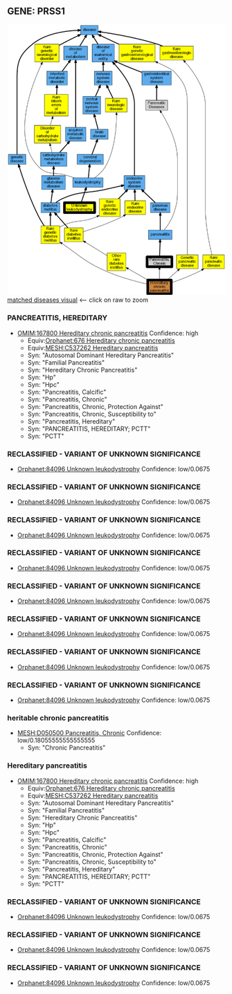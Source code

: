 
## GENE: PRSS1

![image](PRSS1.png)
[matched diseases visual](PRSS1.png)  <-- click on raw to zoom


### PANCREATITIS, HEREDITARY
 * [OMIM:167800 Hereditary chronic pancreatitis](http://beta.monarchinitiative.org/disease/OMIM:167800) Confidence: high
    * Equiv:[Orphanet:676 Hereditary chronic pancreatitis](http://beta.monarchinitiative.org/disease/Orphanet:676)
    * Equiv:[MESH:C537262 Hereditary pancreatitis](http://beta.monarchinitiative.org/disease/MESH:C537262)
    * Syn: "Autosomal Dominant Hereditary Pancreatitis"
    * Syn: "Familial Pancreatitis"
    * Syn: "Hereditary Chronic Pancreatitis"
    * Syn: "Hp"
    * Syn: "Hpc"
    * Syn: "Pancreatitis, Calcific"
    * Syn: "Pancreatitis, Chronic"
    * Syn: "Pancreatitis, Chronic, Protection Against"
    * Syn: "Pancreatitis, Chronic, Susceptibility to"
    * Syn: "Pancreatitis, Hereditary"
    * Syn: "PANCREATITIS, HEREDITARY; PCTT"
    * Syn: "PCTT"

### RECLASSIFIED - VARIANT OF UNKNOWN SIGNIFICANCE
 * [Orphanet:84096 Unknown leukodystrophy](http://beta.monarchinitiative.org/disease/Orphanet:84096) Confidence: low/0.0675

### RECLASSIFIED - VARIANT OF UNKNOWN SIGNIFICANCE
 * [Orphanet:84096 Unknown leukodystrophy](http://beta.monarchinitiative.org/disease/Orphanet:84096) Confidence: low/0.0675

### RECLASSIFIED - VARIANT OF UNKNOWN SIGNIFICANCE
 * [Orphanet:84096 Unknown leukodystrophy](http://beta.monarchinitiative.org/disease/Orphanet:84096) Confidence: low/0.0675

### RECLASSIFIED - VARIANT OF UNKNOWN SIGNIFICANCE
 * [Orphanet:84096 Unknown leukodystrophy](http://beta.monarchinitiative.org/disease/Orphanet:84096) Confidence: low/0.0675

### RECLASSIFIED - VARIANT OF UNKNOWN SIGNIFICANCE
 * [Orphanet:84096 Unknown leukodystrophy](http://beta.monarchinitiative.org/disease/Orphanet:84096) Confidence: low/0.0675

### RECLASSIFIED - VARIANT OF UNKNOWN SIGNIFICANCE
 * [Orphanet:84096 Unknown leukodystrophy](http://beta.monarchinitiative.org/disease/Orphanet:84096) Confidence: low/0.0675

### RECLASSIFIED - VARIANT OF UNKNOWN SIGNIFICANCE
 * [Orphanet:84096 Unknown leukodystrophy](http://beta.monarchinitiative.org/disease/Orphanet:84096) Confidence: low/0.0675

### RECLASSIFIED - VARIANT OF UNKNOWN SIGNIFICANCE
 * [Orphanet:84096 Unknown leukodystrophy](http://beta.monarchinitiative.org/disease/Orphanet:84096) Confidence: low/0.0675

### heritable chronic pancreatitis
 * [MESH:D050500 Pancreatitis, Chronic](http://beta.monarchinitiative.org/disease/MESH:D050500) Confidence: low/0.18055555555555555
    * Syn: "Chronic Pancreatitis"

### Hereditary pancreatitis
 * [OMIM:167800 Hereditary chronic pancreatitis](http://beta.monarchinitiative.org/disease/OMIM:167800) Confidence: high
    * Equiv:[Orphanet:676 Hereditary chronic pancreatitis](http://beta.monarchinitiative.org/disease/Orphanet:676)
    * Equiv:[MESH:C537262 Hereditary pancreatitis](http://beta.monarchinitiative.org/disease/MESH:C537262)
    * Syn: "Autosomal Dominant Hereditary Pancreatitis"
    * Syn: "Familial Pancreatitis"
    * Syn: "Hereditary Chronic Pancreatitis"
    * Syn: "Hp"
    * Syn: "Hpc"
    * Syn: "Pancreatitis, Calcific"
    * Syn: "Pancreatitis, Chronic"
    * Syn: "Pancreatitis, Chronic, Protection Against"
    * Syn: "Pancreatitis, Chronic, Susceptibility to"
    * Syn: "Pancreatitis, Hereditary"
    * Syn: "PANCREATITIS, HEREDITARY; PCTT"
    * Syn: "PCTT"

### RECLASSIFIED - VARIANT OF UNKNOWN SIGNIFICANCE
 * [Orphanet:84096 Unknown leukodystrophy](http://beta.monarchinitiative.org/disease/Orphanet:84096) Confidence: low/0.0675

### RECLASSIFIED - VARIANT OF UNKNOWN SIGNIFICANCE
 * [Orphanet:84096 Unknown leukodystrophy](http://beta.monarchinitiative.org/disease/Orphanet:84096) Confidence: low/0.0675

### RECLASSIFIED - VARIANT OF UNKNOWN SIGNIFICANCE
 * [Orphanet:84096 Unknown leukodystrophy](http://beta.monarchinitiative.org/disease/Orphanet:84096) Confidence: low/0.0675
